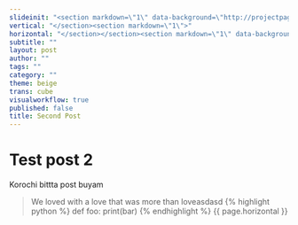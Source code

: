 ```yaml
---
slideinit: "<section markdown=\"1\" data-background=\"http://projectpages.github.io/project-pages/img/slidebackground.png\"><section markdown=\"1\">"
vertical: "</section><section markdown=\"1\">"
horizontal: "</section></section><section markdown=\"1\" data-background=\"http://projectpages.github.io/project-pages/img/slidebackground.png\"><section markdown=\"1\">"
subtitle: ""
layout: post
author: ""
tags: ""
category: ""
theme: beige
trans: cube
visualworkflow: true
published: false
title: Second Post
---
```



# Test post 2

Korochi bittta post buyam
> We loved with a love that was more than loveasdasd
{% highlight python %}
 def foo:
 	print(bar)
{% endhighlight %}
{{ page.horizontal }}
